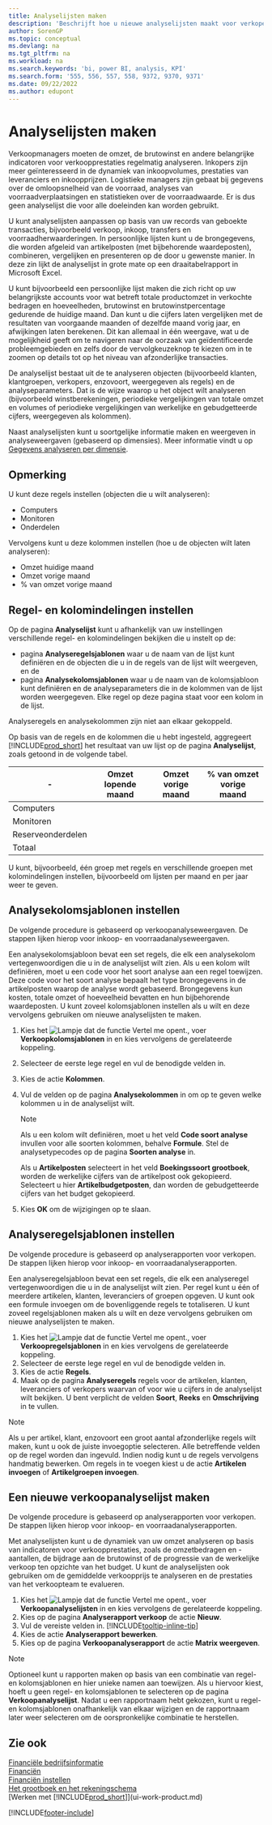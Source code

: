 ```yaml
---
title: Analyselijsten maken
description: 'Beschrijft hoe u nieuwe analyselijsten maakt voor verkopen, inkopen en voorraad, en analysesjablonen instelt.'
author: SorenGP
ms.topic: conceptual
ms.devlang: na
ms.tgt_pltfrm: na
ms.workload: na
ms.search.keywords: 'bi, power BI, analysis, KPI'
ms.search.form: '555, 556, 557, 558, 9372, 9370, 9371'
ms.date: 09/22/2022
ms.author: edupont
---
```

# <a name="create-analysis-reports"></a><a name="create-analysis-reports"></a>Analyselijsten maken

Verkoopmanagers moeten de omzet, de brutowinst en andere belangrijke indicatoren voor verkoopprestaties regelmatig analyseren. Inkopers zijn meer geïnteresseerd in de dynamiek van inkoopvolumes, prestaties van leveranciers en inkoopprijzen. Logistieke managers zijn gebaat bij gegevens over de omloopsnelheid van de voorraad, analyses van voorraadverplaatsingen en statistieken over de voorraadwaarde. Er is dus geen analyselijst die voor alle doeleinden kan worden gebruikt.

U kunt analyselijsten aanpassen op basis van uw records van geboekte transacties, bijvoorbeeld verkoop, inkoop, transfers en voorraadherwaarderingen. In persoonlijke lijsten kunt u de brongegevens, die worden afgeleid van artikelposten (met bijbehorende waardeposten), combineren, vergelijken en presenteren op de door u gewenste manier. In deze zin lijkt de analyselijst in grote mate op een draaitabelrapport in Microsoft Excel.  

U kunt bijvoorbeeld een persoonlijke lijst maken die zich richt op uw belangrijkste accounts voor wat betreft totale productomzet in verkochte bedragen en hoeveelheden, brutowinst en brutowinstpercentage gedurende de huidige maand. Dan kunt u die cijfers laten vergelijken met de resultaten van voorgaande maanden of dezelfde maand vorig jaar, en afwijkingen laten berekenen. Dit kan allemaal in één weergave, wat u de mogelijkheid geeft om te navigeren naar de oorzaak van geïdentificeerde probleemgebieden en zelfs door de vervolgkeuzeknop te kiezen om in te zoomen op details tot op het niveau van afzonderlijke transacties.  

De analyselijst bestaat uit de te analyseren objecten (bijvoorbeeld klanten, klantgroepen, verkopers, enzovoort, weergegeven als regels) en de analyseparameters. Dat is de wijze waarop u het object wilt analyseren (bijvoorbeeld winstberekeningen, periodieke vergelijkingen van totale omzet en volumes of periodieke vergelijkingen van werkelijke en gebudgetteerde cijfers, weergegeven als kolommen). 

Naast analyselijsten kunt u soortgelijke informatie maken en weergeven in analyseweergaven (gebaseerd op dimensies). Meer informatie vindt u op [Gegevens analyseren per dimensie](bi-how-analyze-data-dimension.md).

## <a name="example"></a><a name="example"></a>Opmerking

U kunt deze regels instellen (objecten die u wilt analyseren):  

- Computers  
- Monitoren  
- Onderdelen  

Vervolgens kunt u deze kolommen instellen (hoe u de objecten wilt laten analyseren):  

- Omzet huidige maand  
- Omzet vorige maand  
- % van omzet vorige maand  

## <a name="setting-up-line-and-column-layouts"></a><a name="setting-up-line-and-column-layouts"></a>Regel- en kolomindelingen instellen

Op de pagina **Analyselijst** kunt u afhankelijk van uw instellingen verschillende regel- en kolomindelingen bekijken die u instelt op de:

* pagina **Analyseregelsjablonen** waar u de naam van de lijst kunt definiëren en de objecten die u in de regels van de lijst wilt weergeven, en de
* pagina **Analysekolomsjablonen** waar u de naam van de kolomsjabloon kunt definiëren en de analyseparameters die in de kolommen van de lijst worden weergegeven. Elke regel op deze pagina staat voor een kolom in de lijst. 

Analyseregels en analysekolommen zijn niet aan elkaar gekoppeld.  

Op basis van de regels en de kolommen die u hebt ingesteld, aggregeert [!INCLUDE[prod_short](includes/prod_short.md)] het resultaat van uw lijst op de pagina **Analyselijst**, zoals getoond in de volgende tabel.  

|- |Omzet lopende maand|Omzet vorige maand|% van omzet vorige maand|  
|-|-|-|-|  
|Computers| | | |  
|Monitoren| | | |  
|Reserveonderdelen| | | |  
|Totaal| | | |  

U kunt, bijvoorbeeld, één groep met regels en verschillende groepen met kolomindelingen instellen, bijvoorbeeld om lijsten per maand en per jaar weer te geven.

## <a name="set-up-analysis-column-templates"></a><a name="set-up-analysis-column-templates"></a>Analysekolomsjablonen instellen

De volgende procedure is gebaseerd op verkoopanalyseweergaven. De stappen lijken hierop voor inkoop- en voorraadanalyseweergaven.

Een analysekolomsjabloon bevat een set regels, die elk een analysekolom vertegenwoordigen die u in de analyselijst wilt zien. Als u een kolom wilt definiëren, moet u een code voor het soort analyse aan een regel toewijzen. Deze code voor het soort analyse bepaalt het type brongegevens in de artikelposten waarop de analyse wordt gebaseerd. Brongegevens kun kosten, totale omzet of hoeveelheid bevatten en hun bijbehorende waardeposten. U kunt zoveel kolomsjablonen instellen als u wilt en deze vervolgens gebruiken om nieuwe analyselijsten te maken.    

1. Kies het ![Lampje dat de functie Vertel me opent.](media/ui-search/search_small.png "Vertel me wat u wilt doen"), voer **Verkoopkolomsjablonen** in en kies vervolgens de gerelateerde koppeling.  
2. Selecteer de eerste lege regel en vul de benodigde velden in.
3. Kies de actie **Kolommen**.  
4. Vul de velden op de pagina **Analysekolommen** in om op te geven welke kolommen u in de analyselijst wilt.  

    > [!NOTE]  
    > Als u een kolom wilt definiëren, moet u het veld **Code soort analyse** invullen voor alle soorten kolommen, behalve **Formule**. Stel de analysetypecodes op de pagina **Soorten analyse** in.  
    
    Als u **Artikelposten** selecteert in het veld **Boekingssoort grootboek**, worden de werkelijke cijfers van de artikelpost ook gekopieerd. Selecteert u hier **Artikelbudgetposten**, dan worden de gebudgetteerde cijfers van het budget gekopieerd.  
5. Kies **OK** om de wijzigingen op te slaan.  

## <a name="set-up-analysis-line-templates"></a><a name="set-up-analysis-line-templates"></a>Analyseregelsjablonen instellen

De volgende procedure is gebaseerd op analyserapporten voor verkopen. De stappen lijken hierop voor inkoop- en voorraadanalyserapporten.

Een analyseregelsjabloon bevat een set regels, die elk een analyseregel vertegenwoordigen die u in de analyselijst wilt zien. Per regel kunt u één of meerdere artikelen, klanten, leveranciers of groepen opgeven. U kunt ook een formule invoegen om de bovenliggende regels te totaliseren. U kunt zoveel regelsjablonen maken als u wilt en deze vervolgens gebruiken om nieuwe analyselijsten te maken.   

1. Kies het ![Lampje dat de functie Vertel me opent.](media/ui-search/search_small.png "Vertel me wat u wilt doen"), voer **Verkoopregelsjablonen** in en kies vervolgens de gerelateerde koppeling.  
2. Selecteer de eerste lege regel en vul de benodigde velden in.
3. Kies de actie **Regels**.  
4. Maak op de pagina **Analyseregels** regels voor de artikelen, klanten, leveranciers of verkopers waarvan of voor wie u cijfers in de analyselijst wilt bekijken. U bent verplicht de velden **Soort**, **Reeks** en **Omschrijving** in te vullen.  

> [!NOTE]  
> Als u per artikel, klant, enzovoort een groot aantal afzonderlijke regels wilt maken, kunt u ook de juiste invoegoptie selecteren. Alle betreffende velden op de regel worden dan ingevuld. Indien nodig kunt u de regels vervolgens handmatig bewerken. Om regels in te voegen kiest u de actie **Artikelen invoegen** of **Artikelgroepen invoegen**.  

## <a name="create-a-new-sales-analysis-report"></a><a name="create-a-new-sales-analysis-report"></a>Een nieuwe verkoopanalyselijst maken

De volgende procedure is gebaseerd op analyserapporten voor verkopen. De stappen lijken hierop voor inkoop- en voorraadanalyserapporten.

Met analyselijsten kunt u de dynamiek van uw omzet analyseren op basis van indicatoren voor verkoopprestaties, zoals de omzetbedragen en -aantallen, de bijdrage aan de brutowinst of de progressie van de werkelijke verkoop ten opzichte van het budget. U kunt de analyselijsten ook gebruiken om de gemiddelde verkoopprijs te analyseren en de prestaties van het verkoopteam te evalueren.  

1. Kies het ![Lampje dat de functie Vertel me opent.](media/ui-search/search_small.png "Vertel me wat u wilt doen"), voer **Verkoopanalyselijsten** in en kies vervolgens de gerelateerde koppeling.  
2. Kies op de pagina **Analyserapport verkoop** de actie **Nieuw**.
3. Vul de vereiste velden in. [!INCLUDE[tooltip-inline-tip](includes/tooltip-inline-tip_md.md)]
4. Kies de actie **Analyserapport bewerken**.
5. Kies op de pagina **Verkoopanalyserapport** de actie **Matrix weergeven**.  

> [!NOTE]  
> Optioneel kunt u rapporten maken op basis van een combinatie van regel- en kolomsjablonen en hier unieke namen aan toewijzen. Als u hiervoor kiest, hoeft u geen regel- en kolomsjablonen te selecteren op de pagina **Verkoopanalyselijst**. Nadat u een rapportnaam hebt gekozen, kunt u regel- en kolomsjablonen onafhankelijk van elkaar wijzigen en de rapportnaam later weer selecteren om de oorspronkelijke combinatie te herstellen.

## <a name="see-also"></a><a name="see-also"></a>Zie ook

[Financiële bedrijfsinformatie](bi.md)  
[Financiën](finance.md)  
[Financiën instellen](finance-setup-finance.md)  
[Het grootboek en het rekeningschema](finance-general-ledger.md)  
[Werken met [!INCLUDE[prod_short](includes/prod_short.md)]](ui-work-product.md)  

[!INCLUDE[footer-include](includes/footer-banner.md)]
